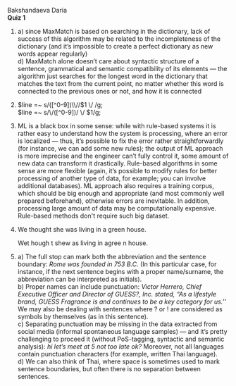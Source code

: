 Bakshandaeva Daria  
**Quiz 1**

1. a) since MaxMatch is based on searching in the dictionary, lack of success of this algorithm may be related to the incompleteness of the dictionary (and it’s impossible to create a perfect dictionary as new words appear regularly)  
   d) MaxMatch alone doesn’t care about syntactic structure of a sentence, grammatical and semantic compatibility of its elements — the algorithm just searches for the longest word in the dictionary that matches the text from the current point, no matter whether this word is connected to the previous ones or not, and how it is connected
   
2. $line =~ s/([^0-9])\\//$1 \\/ /g;  
   $line =~ s/\\/([^0-9])/ \\/ $1/g;
   
3. ML is a black box in some sense: while with rule-based systems it is rather easy to understand how the system is processing, where an error is localized — thus, it’s possible to fix the error rather straightforwardly (for instance, we can add some new rules); the output of ML approach is more imprecise and the engineer can’t fully control it, some amount of new data can transform it drastically. Rule-based algorithms in some sense are more flexible (again, it’s possible to modify rules for better processing of another type of data, for example; you can involve additional databases). ML approach also requires a training corpus, which should be big enough and appropriate (and most commonly well prepared beforehand), otherwise errors are inevitable. In addition, processing large amount of data may be computationally expensive. Rule-based methods don't require such big dataset.

4. We thought she was living in a green house.

   Wet hough t shew as living in agree n house. 
   
5. a) The full stop can mark both the abbreviation and the sentence boundary: *Rome was founded in 753 B.C.* (In this particular case, for instance, if the next sentence begins with a proper name/surname, the abbreviation can be interpreted as initials).  
   b) Proper names can include punctuation: *Victor Herrero, Chief Executive Officer and Director of GUESS?, Inc. stated, “As a lifestyle brand, GUESS Fragrance is and continues to be a key category for us.’’* We may also be dealing with sentences where ? or ! are considered as symbols by themselves (as in this sentence).  
   c) Separating punctuation may be missing in the data extracted from social media (informal spontaneous language samples) — and it’s pretty challenging to proceed it (without PoS-tagging, syntactic and semantic analysis): *hi let’s meet at 5 not too late ok?* Moreover, not all languages contain punctuation characters (for eхample, written Thai language).  
   d) We can also think of Thai, where space is sometimes used to mark sentence boundaries, but often there is no separation between sentences. 